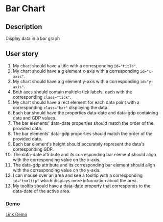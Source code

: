 # Bar Chart

## Description
Display data in a bar graph

## User story
1. My chart should have a title with a corresponding `id="title"`.
2. My chart should have a g element x-axis with a corresponding `id="x-axis"`.
3. My chart should have a g element y-axis with a corresponding `id="y-axis"`.
4. Both axes should contain multiple tick labels, each with the corresponding `class="tick"`.
5. My chart should have a rect element for each data point with a corresponding `class="bar"` displaying the data.
6. Each bar should have the properties data-date and data-gdp containing date and GDP values.
7. The bar elements' data-date properties should match the order of the provided data.
8. The bar elements' data-gdp properties should match the order of the provided data.
9. Each bar element's height should accurately represent the data's corresponding GDP.
10. The data-date attribute and its corresponding bar element should align with the corresponding value on the x-axis.
11. The data-gdp attribute and its corresponding bar element should align with the corresponding value on the y-axis.
12. I can mouse over an area and see a tooltip with a corresponding `id="tooltip"` which displays more information about the area.
13. My tooltip should have a data-date property that corresponds to the data-date of the active area.

### Demo
[Link Demo](https://codepen.io/hadinhtu97/full/KKgdgey)
